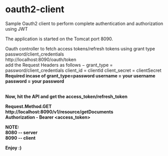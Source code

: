 # oauth2-client
Sample Oauth2 client to perform complete authentication and authorization using JWT

The application is started on the Tomcat port 8090.

Oauth controller to fetch access tokens/refresh tokens using grant type password/client_credentials
<br>
http://localhost:8090/oauth/token
<br>
add the Request Headers as follows − 
grant_type = password/client_credentials
client_id = clientId
client_secret = clientSecret
<br>
<b> Required incase of grant_type=password <b>
username = your username
password = your password

<br>
Now, hit the API and get the access_token/refresh_token

Request.Method.GET
<br>
http://localhost:8090/v1/resource/getDocuments <br>
Authorization - Bearer <access_token>


NOTE: <br>
8080 -- server<br>
8090 -- client

Enjoy :)
